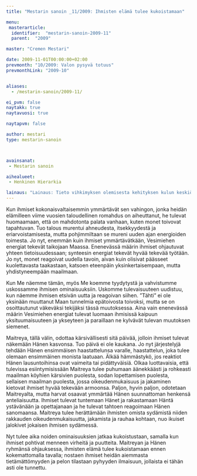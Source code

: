 ```yaml
---
title: "Mestarin sanoin _11/2009: Ihmisten elämä tulee kukoistamaan"

menu:
 masterarticle:
  identifier:  "mestarin-sanoin-2009-11"
  parent:  "2009"

master: "Cremen Mestari"

date: 2009-11-01T00:00:00+02:00
prevmonth: "10/2009: Valon pysyvä totuus"
prevmonthLink: "2009-10"


aliases:
  - /mestarin-sanoin/2009-11/

ei_pvm: false
naytakk: true
naytavuosi: true

naytapvm: false

author: mestari
type: mestarin-sanoin



avainsanat:
 - Mestarin sanoin

aihealueet:
 - Henkinen Hierarkia

lainaus: "Lainaus: Tieto vihkimyksen olemisesta kehityksen kulun keskiössä, tulee inspiroimaan tuhansia ottamaan omiin käsiin kehityksensä, ja tulevat siten aloittamaan tarpeellisen työn oman käyttövälineensä kehittämisessä. Joidenkin Mestarien toimiessa avoimesti, ennenkokematon sykäys tulee tulemaan tälle työlle, ja paljon tullaan saavuttamaan suhteellisen lyhyessä ajassa."
---
```

<p>Kun ihmiset kokonaisvaltaisemmin ymmärtävät sen vahingon, jonka heidän elämilleen viime vuosien taloudellinen romahdus on aiheuttanut, he tulevat huomaamaan, että on mahdotonta palata vanhaan, kuten monet toivovat tapahtuvan. Tuo talous murentui ahneudesta, itsekkyydestä ja eriarvoistamisesta, mutta pohjimmiltaan se mureni uuden ajan energioiden toimesta. Jo nyt, enemmän kuin ihmiset ymmärtävätkään, Vesimiehen energiat tekevät taikojaan Maassa. Enenevässä määrin ihmiset ohjautuvat yhteen tietoisuudessaan; synteesin energiat tekevät hyvää tekevää työtään. Jo nyt, monet reagoivat uudella tavoin, aivan kuin olisivat päässeet kuolettavasta taakastaan, katsoen eteenpäin yksinkertaisempaan, mutta yhdistyneempään maailmaan.</p>
<p>Kun Me näemme tämän, myös Me koemme tyydytystä ja vahvistumme uskossamme ihmisen ominaisuuksiin. Uskomme tulevaisuuteen uudistuu, kun näemme ihmisen etsivän uutta ja reagoivan siihen. &#8221;Tähti&#8221; ei ole yksinään muuttanut Maan tunnelmia epätoivosta toivoksi, mutta se on osoittautunut väkeväksi tekijäksi tässä muutoksessa. Aina vain enenevässä määrin Vesimiehen energiat tulevat luomaan ihmisissä kaipuun yksituumaisuuteen ja ykseyteen ja paraillaan ne kylvävät tulevan muutoksen siemenet.</p>
<p>Maitreya, tällä välin, odottaa kärsivällisesti sitä päivää, jolloin ihmiset tulevat näkemään Hänen kasvonsa. Tuo päivä ei ole kaukana. Jo nyt järjestelyjä tehdään Hänen ensimmäisen haastattelunsa varalle, haastattelun, joka tulee olemaan ensimmäinen monista laatuaan. Älkää hämmästykö, jos reaktiot Hänen lausuntoihinsa ovat vaimeita tai pidättyväisiä. Olkaa luottavaisia, että tulevissa esiintymisissään Maitreya tulee puhumaan äänekkäästi ja rohkeasti maailman köyhien kärsivien puolesta, sodan lopettamisen puolesta, sellaisen maailman puolesta, jossa oikeudenmukaisuus ja jakaminen kietovat ihmiset hyvää tekevään armoonsa. Paljon, hyvin paljon, odotetaan Maitreyalta, mutta harvat osaavat ymmärtää Hänen suunnattoman henkensä anteliaisuutta. Ihmiset tulevat tuntemaan Hänet ja rakastamaan Häntä ystävänään ja opettajanaan ja he tulevat tahtoen reagoimaan Hänen sanomaansa. Maitreya tulee herättämään ihmisten omista sydämistä niiden rakkauden oikeudenmukaisuutta, jakamista ja rauhaa kohtaan, nuo ikuiset jalokivet jokaisen ihmisen sydämessä.</p>
<p>Nyt tulee aika noiden ominaisuuksien jatkaa kukoistustaan, samalla kun ihmiset pohtivat menneen virheitä ja puutteita. Maitreyan ja Hänen ryhmänsä ohjauksessa, ihmisten elämä tulee kukoistamaan ennen kokemattomalla tavalla; nostaen ihmiset heidän aiemmasta tietämättömyyden ja pelon tilastaan pyhyyden ilmaisuun, jollaista ei tähän asti ole tunnettu.</p>